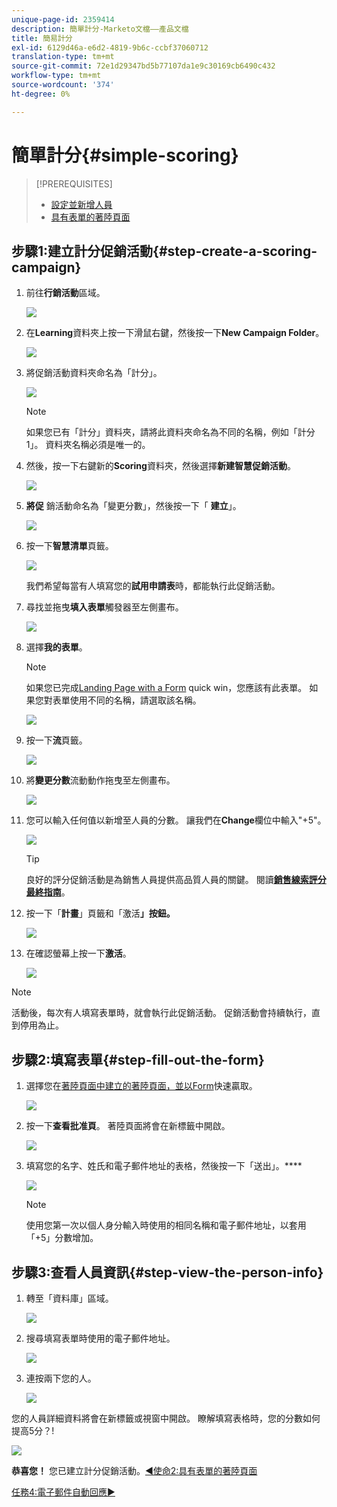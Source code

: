 ```yaml
---
unique-page-id: 2359414
description: 簡單計分-Marketo文檔——產品文檔
title: 簡易計分
exl-id: 6129d46a-e6d2-4819-9b6c-ccbf37060712
translation-type: tm+mt
source-git-commit: 72e1d29347bd5b77107da1e9c30169cb6490c432
workflow-type: tm+mt
source-wordcount: '374'
ht-degree: 0%

---
```


# 簡單計分{#simple-scoring}

>[!PREREQUISITES]
>
>* [設定並新增人員](get-set-up-and-add-a-person.md)
>* [具有表單的著陸頁面](landing-page-with-a-form.md)


## 步驟1:建立計分促銷活動{#step-create-a-scoring-campaign}

1. 前往&#x200B;**行銷活動**&#x200B;區域。

   ![](assets/ma-1.png)

1. 在&#x200B;**Learning**&#x200B;資料夾上按一下滑鼠右鍵，然後按一下&#x200B;**New Campaign Folder**。

   ![](assets/two-2.png)

1. 將促銷活動資料夾命名為「計分」。

   ![](assets/three-1.png)

   >[!NOTE]
   >
   >如果您已有「計分」資料夾，請將此資料夾命名為不同的名稱，例如「計分1」。 資料夾名稱必須是唯一的。

1. 然後，按一下右鍵新的&#x200B;**Scoring**&#x200B;資料夾，然後選擇&#x200B;**新建智慧促銷活動**。

   ![](assets/four.png)

1. **將促** 銷活動命名為「變更分數」，然後按一下「 **建立**」。

   ![](assets/five-1.png)

1. 按一下&#x200B;**智慧清單**&#x200B;頁籤。

   ![](assets/six-1.png)

   我們希望每當有人填寫您的&#x200B;**試用申請表**&#x200B;時，都能執行此促銷活動。

1. 尋找並拖曳&#x200B;**填入表單**&#x200B;觸發器至左側畫布。

   ![](assets/image2014-9-24-11-3a43-3a35.png)

1. 選擇&#x200B;**我的表單**。

   >[!NOTE]
   >
   >如果您已完成[Landing Page with a Form](/help/marketo/getting-started/quick-wins/landing-page-with-a-form.md) quick win，您應該有此表單。 如果您對表單使用不同的名稱，請選取該名稱。

   ![](assets/image2014-9-24-11-3a44-3a16.png)

1. 按一下&#x200B;**流**&#x200B;頁籤。

   ![](assets/image2014-9-24-11-3a44-3a33.png)

1. 將&#x200B;**變更分數**&#x200B;流動動作拖曳至左側畫布。

   ![](assets/image2014-9-24-11-3a44-3a45.png)

1. 您可以輸入任何值以新增至人員的分數。 讓我們在&#x200B;**Change**&#x200B;欄位中輸入&quot;+5&quot;。

   ![](assets/eleven-1.png)

   >[!TIP]
   >
   >良好的評分促銷活動是為銷售人員提供高品質人員的關鍵。 閱讀&#x200B;[**銷售線索評分最終指南**](https://www.marketo.com/definitive-guides/lead-scoring/)。

1. 按一下「**計畫**」頁籤和「激活&#x200B;**」按鈕。**

   ![](assets/twelve-1.png)

1. 在確認螢幕上按一下&#x200B;**激活**。

   ![](assets/thirteen-1.png)

>[!NOTE]
>
>活動後，每次有人填寫表單時，就會執行此促銷活動。 促銷活動會持續執行，直到停用為止。

## 步驟2:填寫表單{#step-fill-out-the-form}

1. 選擇您在[著陸頁面中建立的著陸頁面，並以Form](/help/marketo/getting-started/quick-wins/landing-page-with-a-form.md)快速贏取。

   ![](assets/fourteen-1.png)

1. 按一下&#x200B;**查看批准頁**。 著陸頁面將會在新標籤中開啟。

   ![](assets/image2014-9-24-11-3a47-3a51.png)

1. 填寫您的名字、姓氏和電子郵件地址的表格，然後按一下「送出」。****

   ![](assets/image2014-9-24-11-3a47-3a59.png)

   >[!NOTE]
   >
   >使用您第一次以個人身分輸入時使用的相同名稱和電子郵件地址，以套用「+5」分數增加。

## 步驟3:查看人員資訊{#step-view-the-person-info}

1. 轉至「資料庫」區域。

   ![](assets/db-2.png)

1. 搜尋填寫表單時使用的電子郵件地址。

   ![](assets/eighteen.png)

1. 連按兩下您的人。

   ![](assets/nineteen.png)

您的人員詳細資料將會在新標籤或視窗中開啟。 瞭解填寫表格時，您的分數如何提高5分？!

![](assets/twenty.png)

**恭喜您！** 您已建立計分促銷活動。[◄使命2:具有表單的著陸頁面](/help/marketo/getting-started/quick-wins/landing-page-with-a-form.md)

[任務4:電子郵件自動回應►](/help/marketo/getting-started/quick-wins/email-auto-response.md)
